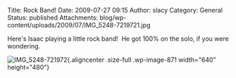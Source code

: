 Title: Rock Band!
Date: 2009-07-27 09:15
Author: slacy
Category: General
Status: published
Attachments: blog/wp-content/uploads/2009/07/IMG_5248-7219721.jpg

Here's Isaac playing a little rock band!  He got 100% on the solo, if
you were wondering.

![IMG\_5248-721972](http://slacy.com/blog/wp-content/uploads/2009/07/IMG_5248-7219721.jpg "IMG_5248-721972"){.aligncenter
.size-full .wp-image-871 width="640" height="480"}
